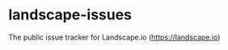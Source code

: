 landscape-issues
================

The public issue tracker for Landscape.io (https://landscape.io)
